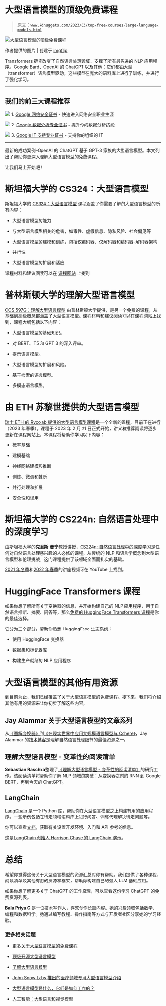 # 大型语言模型的顶级免费课程

> 原文：[`www.kdnuggets.com/2023/03/top-free-courses-large-language-models.html`](https://www.kdnuggets.com/2023/03/top-free-courses-large-language-models.html)

![大型语言模型的顶级免费课程](img/187a9a03662715620559841bbc5c7216.png)

作者提供的图片 | 创建于 [imgflip](https://imgflip.com/)

Transformers 确实改变了自然语言处理领域，支撑了所有最先进的 NLP 应用程序。Google Bard、OpenAI 的 ChatGPT 以及其他：它们都由大型（transformer）语言模型驱动，这些模型在庞大的语料库上进行了训练，并进行了强化学习。

* * *

## 我们的前三大课程推荐

![](img/0244c01ba9267c002ef39d4907e0b8fb.png) 1\. [Google 网络安全证书](https://www.kdnuggets.com/google-cybersecurity) - 快速进入网络安全职业生涯

![](img/e225c49c3c91745821c8c0368bf04711.png) 2\. [Google 数据分析专业证书](https://www.kdnuggets.com/google-data-analytics) - 提升你的数据分析技能

![](img/0244c01ba9267c002ef39d4907e0b8fb.png) 3\. [Google IT 支持专业证书](https://www.kdnuggets.com/google-itsupport) - 支持你的组织的 IT

* * *

最新的成功案例–OpenAI 的 ChatGPT 基于 GPT-3 家族的大型语言模型。本文列出了帮助你更深入理解大型语言模型的免费课程。

让我们马上开始吧！

# 斯坦福大学的 CS324：大型语言模型

斯坦福大学的 [CS324：大型语言模型](https://stanford-cs324.github.io/winter2022/) 课程涵盖了你需要了解的大型语言模型的所有内容：

+   大型语言模型的能力

+   与大型语言模型相关的危害，如毒性、虚假信息、隐私风险、社会偏见等

+   大型语言模型的建模和训练，包括仅编码器、仅解码器和编码器-解码器架构

+   并行性

+   大型语言模型的扩展和适应

课程材料和建议阅读可以在 [课程网站](https://stanford-cs324.github.io/winter2022/) 上找到

# 普林斯顿大学的理解大型语言模型

[COS 597G：理解大型语言模型](https://www.cs.princeton.edu/courses/archive/fall22/cos597G/) 由普林斯顿大学提供，是另一个免费的课程，从基础到高级概念都涵盖了大型语言模型。课程材料和建议阅读可以在课程网站上找到，课程大纲包括以下内容：

+   大型语言模型的基础知识。

+   对 BERT、T5 和 GPT 3 的深入评审。

+   提示语言模型。

+   大型语言模型的扩展和风险。

+   基于检索的语言模型。

+   多模态语言模型。

# 由 ETH 苏黎世提供的大型语言模型

[瑞士 ETH 的 Rycolab 提供的大型语言模型课程](https://rycolab.io/classes/llm-s23/)是一个全新的课程，目前正在进行（2023 年春季）。课程于 2023 年 2 月 21 日正式开始，讲义和推荐阅读将逐步更新在课程网站上。本课程将帮助你学习以下内容：

+   概率基础

+   建模基础

+   神经网络建模和推断

+   训练、微调和推断

+   并行处理和扩展

+   安全性和误用

# 斯坦福大学的 CS224n: 自然语言处理中的深度学习

由斯坦福大学的**克里斯·曼宁**教授讲授，[CS224n: 自然语言处理中的深度学习](https://web.stanford.edu/class/cs224n/)是任何对自然语言处理感兴趣的人必修的课程。从传统的 NLP 和语言学概念到大型语言模型和伦理挑战，这门课程提供了该领域全面而扎实的基础。

[2021 年冬季](https://www.youtube.com/watch?v=rmVRLeJRkl4&list=PLoROMvodv4rOSH4v6133s9LFPRHjEmbmJ)和[2022 年春季](https://www.youtube.com/watch?v=iXjtJmUQBZk)的讲座视频可在 YouTube 上找到。

# HuggingFace Transformers 课程

如果你想了解所有关于变换器的信息，并开始构建自己的 NLP 应用程序，用于自然语言推断、摘要、问答等，那么[免费的 HuggingFace Transformers 课程](https://huggingface.co/course/chapter1/1)是你的最佳选择。

它分为三个部分，帮助你熟悉 HuggingFace 生态系统：

+   使用 HuggingFace 变换器

+   数据集和标记器库

+   构建生产就绪的 NLP 应用程序

# 大型语言模型的其他有用资源

到目前为止，我们已经覆盖了关于大型语言模型的免费课程。接下来，我们将介绍其他有用的资源来让你初步了解这些内容。

## Jay Alammar 关于大型语言模型的文章系列

从[《图解变换器》](https://jalammar.github.io/illustrated-transformer/)到[《在现实世界中应用大规模语言模型与 Cohere》](https://jalammar.github.io/applying-large-language-models-cohere/)，Jay Alammar 的[技术博客](https://jalammar.github.io/)是理解自然语言处理细节的最佳资源之一。

## 理解大型语言模型 - 变革性的阅读清单

**Sebastian Raschka**整理了[《理解大型语言模型 - 变革性的阅读清单》](https://sebastianraschka.com/blog/2023/llm-reading-list.html)的研究工作。该阅读清单将帮助你了解 NLP 领域的突破：从变换器之前的 RNN 到 Google BERT，再到今天的 ChatGPT。

## LangChain

[LangChain](https://github.com/hwchase17/langchain) 是一个 Python 库，帮助你在大型语言模型之上构建有用的应用程序。一些示例包括在特定领域语料库上进行问答、训练代理解决特定问题等。

你可以查看[文档](https://langchain.readthedocs.io/en/latest/?)，获取有关设置开发环境、入门和 API 参考的信息。

这是[LangChain 创始人 Harrison Chase 的 LangChain 演示](https://youtu.be/zaYTXQFR0_s)。

# 总结

希望你觉得这份关于大型语言模型的资源汇总对你有帮助。我们提供了各种课程、阅读清单及其他有用的资源和框架，帮助你构建自己的强大 LLM 基础应用。

如果你想了解更多关于 ChatGPT 的工作原理，可以查看这份学习 ChatGPT 的免费资源列表。

**[Bala Priya C](https://www.linkedin.com/in/bala-priya/)** 是一位技术写作人，喜欢创作长篇内容。她的兴趣领域包括数学、编程和数据科学。她通过编写教程、操作指南等方式与开发者社区分享她的学习经验。

### 更多相关话题

+   [更多关于大型语言模型的免费课程](https://www.kdnuggets.com/2023/06/free-courses-large-language-models.html)

+   [顶级开源大型语言模型](https://www.kdnuggets.com/2022/09/john-snow-top-open-source-large-language-models.html)

+   [了解大型语言模型](https://www.kdnuggets.com/2023/03/learn-large-language-models.html)

+   [John Snow Labs 推出的医疗领域专用大型语言模型介绍](https://www.kdnuggets.com/2023/04/john-snow-introducing-healthcare-specific-large-language-models-john-snow-labs.html)

+   [大型语言模型是什么，它们是如何工作的？](https://www.kdnuggets.com/2023/05/large-language-models-work.html)

+   [人工智能：大型语言和视觉模型](https://www.kdnuggets.com/2023/06/ai-large-language-visual-models.html)
